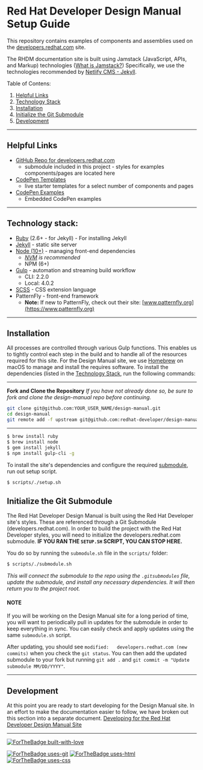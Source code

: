# Red Hat Developer Design Manual Setup Guide
This repository contains examples of components and assemblies used on the [developers.redhat.com](https://developers.redhat.com) site.

The RHDM documentation site is built using Jamstack (JavaScript, APIs, and Markup) technologies ([What is Jamstack?](https://jamstack.org/)) Specifically, we use the technologies recommended by [Netlify CMS - Jekyll](https://www.netlifycms.org/docs/jekyll/).

Table of Contens:
1. [Helpful Links](#helpful-links)
2. [Technology Stack](#technology-stack)
3. [Installation](#installation)
4. [Initialize the Git Submodule](#initialize-the-git-submodule)
5. [Development](#development)

----
## Helpful Links
  - [GitHub Repo for developers.redhat.com](https://github.com/redhat-developer/developers.redhat.com)
    - submodule included in this project - styles for examples components/pages are located here
  - [CodePen Templates](https://codepen.io/collection/AEwLNY)
    - live starter templates for a select number of components and pages
  - [CodePen Examples](help/codepen-examples)
    - Embedded CodePen examples

----
## Technology stack:
  - [Ruby](https://www.ruby-lang.org/en/) (2.6+ - for Jekyll) - For installing Jekyll
  - [Jekyll](https://jekyllrb.com/) - static site server
  - [Node (10+)](https://nodejs.org/en/) - managing front-end dependencies
    - _[NVM](https://nodejs.org/en/download/package-manager/#nvm) is recommended_
    - NPM (6+)
  - [Gulp](https://gulpjs.com/) - automation and streaming build workflow
    - CLI: 2.2.0
    - Local: 4.0.2
  - [SCSS](https://sass-lang.com/) - CSS extension language
  - PatternFly - front-end framework
    - __Note:__ If new to PatternFly, check out their site: [www.patternfly.org](https://www.patternfly.org)

----
## Installation
All processes are controlled through various Gulp functions. This enables us to tightly control each step in the build and to handle all of the resources required for this site. For the Design Manual site, we use [Homebrew](https://brew.sh/) on macOS to manage and install the requires software. To install the dependencies (listed in the [Technology Stack](#technology-stack), run the following commands:

---
__Fork and Clone the Repository__
_If you have not already done so, be sure to fork and clone the design-manual repo before continuing._

```bash
git clone git@github.com:YOUR_USER_NAME/design-manual.git
cd design-manual
git remote add -f upstream git@github.com:redhat-developer/design-manual.git
```
---

```bash
$ brew install ruby
$ brew install node
$ gem install jekyll
$ npm install gulp-cli -g
```

To install the site's dependencies and configure the required [submodule](#initialize-the-git-submodule), run out setup script.

```bash
$ scripts/./setup.sh
```

## Initialize the Git Submodule

The Red Hat Developer Design Manual is built using the Red Hat Developer site's styles. These are referenced through a Git Submodule (developers.redhat.com). In order to build the project with the Red Hat Developer styles, you will need to initialize the developers.redhat.com submodule. __IF YOU RAN THE `SETUP.SH` SCRIPT, YOU CAN STOP HERE.__

You do so by running the `submodule.sh` file in the `scripts/` folder:

```bash
$ scripts/./submodule.sh
```

  _This will connect the submodule to the repo using the `.gitsubmodules` file, update the submodule, and install any necessary dependencies. It will then return you to the project root._

#### NOTE
If you will be working on the Design Manual site for a long period of time, you will want to periodically pull in updates for the submodule in order to keep everything in sync. You can easily check and apply updates using the same `submodule.sh` script.

After updating, you should see `modified:   developers.redhat.com (new commits)` when you check the `git status`. You can then add the updated submodule to your fork but running `git add .` and `git commit -m "Update submodule MM/DD/YYYY"`.

----
## Development

At this point you are ready to start developing for the Design Manual site. In an effort to make the documentation easier to follow, we have broken out this section into a separate document. [Developing for the Red Hat Developer Design Manual Site](DEVELOPMENT.md)

----
[![ForTheBadge built-with-love](http://ForTheBadge.com/images/badges/built-with-love.svg)](https://GitHub.com/redhat-developer/design-manual)

[![ForTheBadge uses-git](http://ForTheBadge.com/images/badges/uses-git.svg)](https://github.com/topics/git)
[![ForTheBadge uses-html](http://ForTheBadge.com/images/badges/uses-html.svg)](https://github.com/topics/html)
[![ForTheBadge uses-css](http://ForTheBadge.com/images/badges/uses-css.svg)](https://github.com/topics/css)
